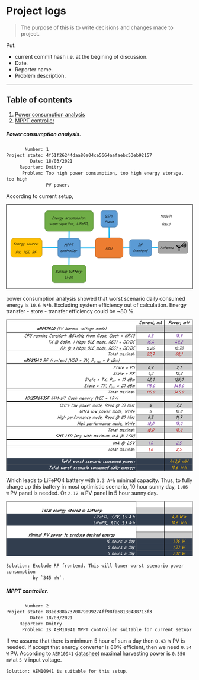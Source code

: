 # Project logs
> The purpose of this is to write decisions and changes made to project.  

Put:  
* current commit hash i.e. at the begining of discussion.
* Date.
* Reporter name.  
* Problem description.

---

## Table of contents

1. [Power consumption analysis](#power-consumption-analysis)
1. [MPPT controller](#mppt-controller)

##### Power consumption analysis.  
```
       Number: 1  
Project state: 4f51f26244daa80a04ce5664aafaebc53eb92157  
         Date: 18/03/2021  
     Reporter: Dmitry  
      Problem: Too high power consumption, too high energy storage, too high
               PV power.  
```
According to current setup,

![BlockScheme](images/number_1/BlockScheme.png)  

power consumption analysis showed that worst
scenario daily consumed energy is `10.6 W*h`. Excluding system efficiency out
of calculation. Energy transfer - store - transfer efficiency could be ~80 %.

![PowerConsumption](images/number_1/PowerConsumption.png)  

Which leads to LiFePO4 battery with `3.3 A*h` minimal capacity. Thus, to fully
charge up this battery in most optimistic scenario, 10 hour sunny day, `1.06 W`
PV panel is needed. Or `2.12 W` PV panel in 5 hour sunny day.  

![EnergyStored](images/number_1/PowerConsumption_next_1.png)  

```
Solution: Exclude RF frontend. This will lower worst scenario power consumption
          by `345 mW`.
```

##### MPPT controller.
```
       Number: 2
Project state: 83ee388a7370879099274ff98fa68130488713f3 
         Date: 18/03/2021  
     Reporter: Dmitry  
      Problem: Is AEM10941 MPPT controller suitable for current setup?
```
If we assume that there is minimum 5 hour of sun a day then `0.43 W` PV is
needed. If accept that energy converter is 80% efficient, then we need
`0.54 W` PV. According to `AEM10941` [datasheet](../datasheet/DS_AEM10941.pdf)
maximal harvesting power is `0.550 mW` at `5 V` input voltage.

```
Solution: AEM10941 is suitable for this setup.
```
